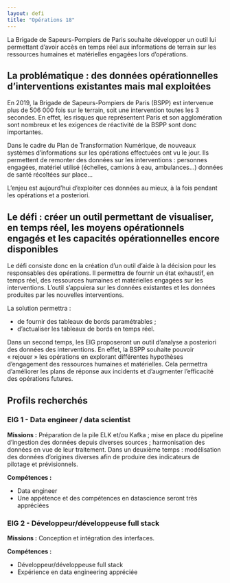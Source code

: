 ```yaml
---
layout: defi
title: "Opérations 18"
---
```


La Brigade de Sapeurs-Pompiers de Paris souhaite développer un outil lui permettant d’avoir accès en temps réel aux informations de terrain sur les ressources humaines et matérielles engagées lors d’opérations. 

## La problématique : des données opérationnelles d’interventions existantes mais mal exploitées

En 2019, la Brigade de Sapeurs-Pompiers de Paris (BSPP) est intervenue plus de 506 000 fois sur le terrain, soit une intervention toutes les 3 secondes. En effet, les risques que représentent Paris et son agglomération sont nombreux et les exigences de réactivité de la BSPP sont donc importantes. 

Dans le cadre du Plan de Transformation Numérique, de nouveaux systèmes d’informations sur les opérations effectuées ont vu le jour. Ils  permettent  de remonter des données sur les interventions : personnes engagées, matériel utilisé (échelles, camions à eau, ambulances…) données de santé récoltées sur place… 

L’enjeu est aujourd’hui  d’exploiter ces données au mieux, à la fois pendant les opérations et a posteriori.

## Le défi : créer un outil permettant de visualiser, en temps réel, les moyens opérationnels engagés et les capacités opérationnelles encore disponibles

Le défi consiste donc en la création d’un outil d’aide à la décision pour les responsables des opérations. Il permettra de fournir un état exhaustif, en temps réel, des ressources humaines et matérielles engagées sur les interventions. L’outil s’appuiera sur les données existantes et les données produites par les nouvelles interventions. 

La solution permettra : 
- de fournir des tableaux de bords paramétrables ;
- d’actualiser les tableaux de bords en temps réel.

Dans un second temps, les EIG proposeront un outil d’analyse a posteriori des données des interventions. En effet, la BSPP souhaite pouvoir « rejouer » les opérations en explorant différentes hypothèses d’engagement des ressources humaines et matérielles. Cela permettra d’améliorer les plans de réponse aux incidents et d’augmenter l’efficacité des opérations futures.

## Profils recherchés
### EIG 1 - Data engineer / data scientist
**Missions :** Préparation de la pile ELK et/ou Kafka ; mise en place du pipeline d’ingestion des données depuis diverses sources ; harmonisation des données en vue de leur traitement. Dans un deuxième temps : modélisation des données d’origines diverses afin de produire des indicateurs de pilotage et prévisionnels.

**Compétences :**
- Data engineer 
- Une appétence et des compétences en datascience seront très appréciées

### EIG 2 - Développeur/développeuse full stack
**Missions :** Conception et intégration des interfaces.

**Compétences :**
- Développeur/développeuse full stack
- Expérience en data engineering appréciée
